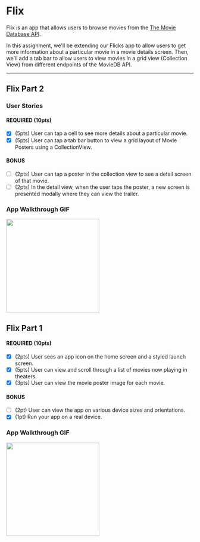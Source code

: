 

# Flix

Flix is an app that allows users to browse movies from the [The Movie Database API](http://docs.themoviedb.apiary.io/#).

In this assignment, we'll be extending our Flicks app to allow users to get more information about a particular movie in a movie details screen. Then, we'll add a tab bar to allow users to view movies in a grid view (Collection View) from different endpoints of the MovieDB API.

---

## Flix Part 2

### User Stories

#### REQUIRED (10pts)
- [x] (5pts) User can tap a cell to see more details about a particular movie.
- [x] (5pts) User can tap a tab bar button to view a grid layout of Movie Posters using a CollectionView.

#### BONUS
- [ ] (2pts) User can tap a poster in the collection view to see a detail screen of that movie.
- [ ] (2pts) In the detail view, when the user taps the poster, a new screen is presented modally where they can view the trailer.

### App Walkthrough GIF


<img src="http://g.recordit.co/9M5OMhpv3w.gif" width=250><br>




## Flix Part 1

#### REQUIRED (10pts)
- [x] (2pts) User sees an app icon on the home screen and a styled launch screen.
- [x] (5pts) User can view and scroll through a list of movies now playing in theaters.
- [x] (3pts) User can view the movie poster image for each movie.

#### BONUS
- [ ] (2pt) User can view the app on various device sizes and orientations.
- [x] (1pt) Run your app on a real device.

### App Walkthrough GIF

<img src="http://g.recordit.co/9AsPVsgJ7B.gif" width=250><br>



